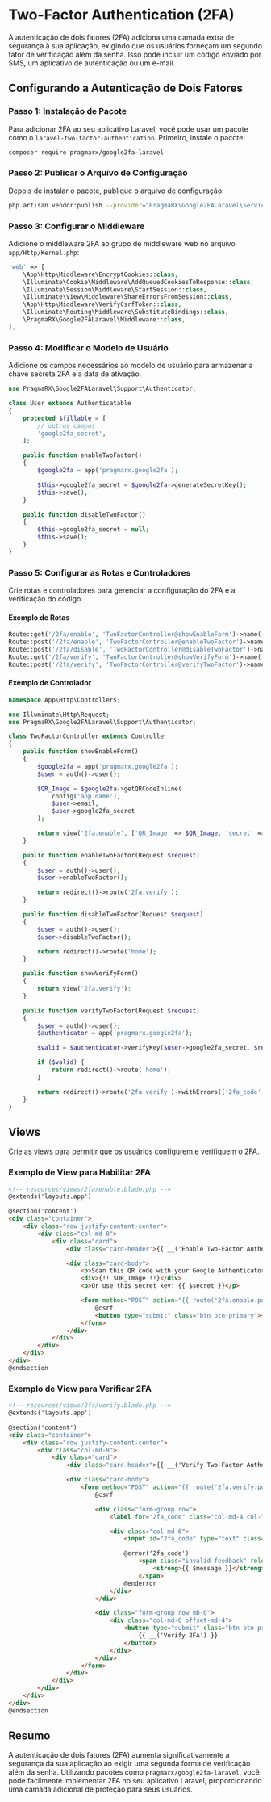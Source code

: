# Two-Factor Authentication (2FA)

A autenticação de dois fatores (2FA) adiciona uma camada extra de segurança à sua aplicação, exigindo que os usuários forneçam um segundo fator de verificação além da senha. Isso pode incluir um código enviado por SMS, um aplicativo de autenticação ou um e-mail.

## Configurando a Autenticação de Dois Fatores

### Passo 1: Instalação de Pacote

Para adicionar 2FA ao seu aplicativo Laravel, você pode usar um pacote como o `laravel-two-factor-authentication`. Primeiro, instale o pacote:

```bash
composer require pragmarx/google2fa-laravel
```

### Passo 2: Publicar o Arquivo de Configuração

Depois de instalar o pacote, publique o arquivo de configuração:

```bash
php artisan vendor:publish --provider="PragmaRX\Google2FALaravel\ServiceProvider"
```

### Passo 3: Configurar o Middleware

Adicione o middleware 2FA ao grupo de middleware web no arquivo `app/Http/Kernel.php`:

```php
'web' => [
    \App\Http\Middleware\EncryptCookies::class,
    \Illuminate\Cookie\Middleware\AddQueuedCookiesToResponse::class,
    \Illuminate\Session\Middleware\StartSession::class,
    \Illuminate\View\Middleware\ShareErrorsFromSession::class,
    \App\Http\Middleware\VerifyCsrfToken::class,
    \Illuminate\Routing\Middleware\SubstituteBindings::class,
    \PragmaRX\Google2FALaravel\Middleware::class,
],
```

### Passo 4: Modificar o Modelo de Usuário

Adicione os campos necessários ao modelo de usuário para armazenar a chave secreta 2FA e a data de ativação.

```php
use PragmaRX\Google2FALaravel\Support\Authenticator;

class User extends Authenticatable
{
    protected $fillable = [
        // outros campos
        'google2fa_secret',
    ];

    public function enableTwoFactor()
    {
        $google2fa = app('pragmarx.google2fa');

        $this->google2fa_secret = $google2fa->generateSecretKey();
        $this->save();
    }

    public function disableTwoFactor()
    {
        $this->google2fa_secret = null;
        $this->save();
    }
}
```

### Passo 5: Configurar as Rotas e Controladores

Crie rotas e controladores para gerenciar a configuração do 2FA e a verificação do código.

#### Exemplo de Rotas

```php
Route::get('/2fa/enable', 'TwoFactorController@showEnableForm')->name('2fa.enable');
Route::post('/2fa/enable', 'TwoFactorController@enableTwoFactor')->name('2fa.enable.post');
Route::post('/2fa/disable', 'TwoFactorController@disableTwoFactor')->name('2fa.disable');
Route::get('/2fa/verify', 'TwoFactorController@showVerifyForm')->name('2fa.verify');
Route::post('/2fa/verify', 'TwoFactorController@verifyTwoFactor')->name('2fa.verify.post');
```

#### Exemplo de Controlador

```php
namespace App\Http\Controllers;

use Illuminate\Http\Request;
use PragmaRX\Google2FALaravel\Support\Authenticator;

class TwoFactorController extends Controller
{
    public function showEnableForm()
    {
        $google2fa = app('pragmarx.google2fa');
        $user = auth()->user();

        $QR_Image = $google2fa->getQRCodeInline(
            config('app.name'),
            $user->email,
            $user->google2fa_secret
        );

        return view('2fa.enable', ['QR_Image' => $QR_Image, 'secret' => $user->google2fa_secret]);
    }

    public function enableTwoFactor(Request $request)
    {
        $user = auth()->user();
        $user->enableTwoFactor();

        return redirect()->route('2fa.verify');
    }

    public function disableTwoFactor(Request $request)
    {
        $user = auth()->user();
        $user->disableTwoFactor();

        return redirect()->route('home');
    }

    public function showVerifyForm()
    {
        return view('2fa.verify');
    }

    public function verifyTwoFactor(Request $request)
    {
        $user = auth()->user();
        $authenticator = app('pragmarx.google2fa');

        $valid = $authenticator->verifyKey($user->google2fa_secret, $request->input('2fa_code'));

        if ($valid) {
            return redirect()->route('home');
        }

        return redirect()->route('2fa.verify')->withErrors(['2fa_code' => 'The provided 2FA code is invalid.']);
    }
}
```

## Views

Crie as views para permitir que os usuários configurem e verifiquem o 2FA.

### Exemplo de View para Habilitar 2FA

```html
<!-- resources/views/2fa/enable.blade.php -->
@extends('layouts.app')

@section('content')
<div class="container">
    <div class="row justify-content-center">
        <div class="col-md-8">
            <div class="card">
                <div class="card-header">{{ __('Enable Two-Factor Authentication') }}</div>

                <div class="card-body">
                    <p>Scan this QR code with your Google Authenticator app:</p>
                    <div>{!! $QR_Image !!}</div>
                    <p>Or use this secret key: {{ $secret }}</p>

                    <form method="POST" action="{{ route('2fa.enable.post') }}">
                        @csrf
                        <button type="submit" class="btn btn-primary">{{ __('Enable 2FA') }}</button>
                    </form>
                </div>
            </div>
        </div>
    </div>
</div>
@endsection
```

### Exemplo de View para Verificar 2FA

```html
<!-- resources/views/2fa/verify.blade.php -->
@extends('layouts.app')

@section('content')
<div class="container">
    <div class="row justify-content-center">
        <div class="col-md-8">
            <div class="card">
                <div class="card-header">{{ __('Verify Two-Factor Authentication') }}</div>

                <div class="card-body">
                    <form method="POST" action="{{ route('2fa.verify.post') }}">
                        @csrf

                        <div class="form-group row">
                            <label for="2fa_code" class="col-md-4 col-form-label text-md-right">{{ __('2FA Code') }}</label>

                            <div class="col-md-6">
                                <input id="2fa_code" type="text" class="form-control @error('2fa_code') is-invalid @enderror" name="2fa_code" required>

                                @error('2fa_code')
                                    <span class="invalid-feedback" role="alert">
                                        <strong>{{ $message }}</strong>
                                    </span>
                                @enderror
                            </div>
                        </div>

                        <div class="form-group row mb-0">
                            <div class="col-md-6 offset-md-4">
                                <button type="submit" class="btn btn-primary">
                                    {{ __('Verify 2FA') }}
                                </button>
                            </div>
                        </div>
                    </form>
                </div>
            </div>
        </div>
    </div>
</div>
@endsection
```

## Resumo

A autenticação de dois fatores (2FA) aumenta significativamente a segurança da sua aplicação ao exigir uma segunda forma de verificação além da senha. Utilizando pacotes como `pragmarx/google2fa-laravel`, você pode facilmente implementar 2FA no seu aplicativo Laravel, proporcionando uma camada adicional de proteção para seus usuários.
